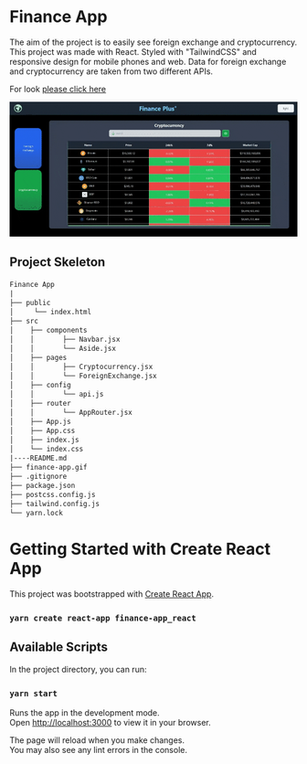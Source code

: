# Finance App

The aim of the project is to easily see foreign exchange and cryptocurrency. This project was made with React. Styled with "TailwindCSS" and responsive design for mobile phones and web. Data for foreign exchange and cryptocurrency are taken from two different APIs.

For look [please click here](https://finance-app-react.netlify.app/)

![](finance-app.gif)

## Project Skeleton

```
Finance App
|
├── public
│     └── index.html
├── src
│    ├── components
│    │       ├── Navbar.jsx
│    │       └── Aside.jsx
│    ├── pages
│    │       ├── Cryptocurrency.jsx
│    │       └── ForeignExchange.jsx
│    ├── config
│    │       └── api.js
│    ├── router
│    │       └── AppRouter.jsx
│    ├── App.js
│    ├── App.css
│    ├── index.js
│    └── index.css
|----README.md
├── finance-app.gif
├── .gitignore
├── package.json
├── postcss.config.js
├── tailwind.config.js
└── yarn.lock
```

# Getting Started with Create React App

This project was bootstrapped with [Create React App](https://github.com/facebook/create-react-app).

### `yarn create react-app finance-app_react`

## Available Scripts

In the project directory, you can run:

### `yarn start`

Runs the app in the development mode.\
Open [http://localhost:3000](http://localhost:3000) to view it in your browser.

The page will reload when you make changes.\
You may also see any lint errors in the console.
